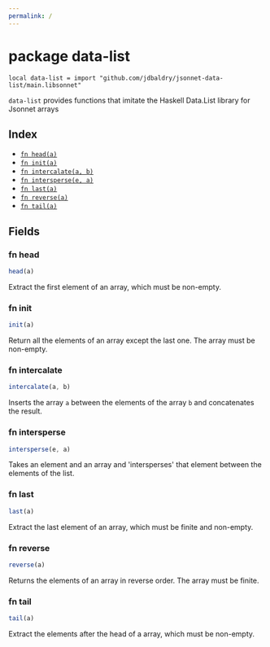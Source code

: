```yaml
---
permalink: /
---
```


# package data-list

```jsonnet
local data-list = import "github.com/jdbaldry/jsonnet-data-list/main.libsonnet"
```

`data-list` provides functions that imitate the Haskell Data.List library for Jsonnet arrays

## Index

* [`fn head(a)`](#fn-head)
* [`fn init(a)`](#fn-init)
* [`fn intercalate(a, b)`](#fn-intercalate)
* [`fn intersperse(e, a)`](#fn-intersperse)
* [`fn last(a)`](#fn-last)
* [`fn reverse(a)`](#fn-reverse)
* [`fn tail(a)`](#fn-tail)

## Fields

### fn head

```ts
head(a)
```

Extract the first element of an array, which must be non-empty.

### fn init

```ts
init(a)
```

Return all the elements of an array except the last one. The array must be non-empty.

### fn intercalate

```ts
intercalate(a, b)
```

Inserts the array `a` between the elements of the array `b` and concatenates the result.

### fn intersperse

```ts
intersperse(e, a)
```

Takes an element and an array and 'intersperses' that element between the elements of the list.

### fn last

```ts
last(a)
```

Extract the last element of an array, which must be finite and non-empty.

### fn reverse

```ts
reverse(a)
```

Returns the elements of an array in reverse order. The array must be finite.

### fn tail

```ts
tail(a)
```

Extract the elements after the head of a array, which must be non-empty.